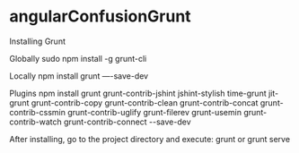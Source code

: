 # angularConfusionGrunt

Installing Grunt

Globally
sudo npm install -g grunt-cli

Locally
npm install grunt —-save-dev

Plugins
npm install grunt grunt-contrib-jshint jshint-stylish time-grunt jit-grunt grunt-contrib-copy grunt-contrib-clean grunt-contrib-concat grunt-contrib-cssmin grunt-contrib-uglify grunt-filerev grunt-usemin grunt-contrib-watch grunt-contrib-connect --save-dev

After installing, go to the project directory and execute:
grunt
or
grunt serve
